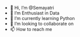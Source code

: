- 👋 Hi, I’m @Semayatri
- 👀 I’m Enthusiast in Data
- 🌱 I’m currently learning Python
- 💞️ I’m looking to collaborate on 
- 📫 How to reach me

<!---
Semayatri/Semayatri is a ✨ special ✨ repository because its `README.md` (this file) appears on your GitHub profile.
You can click the Preview link to take a look at your changes.
--->
